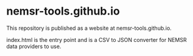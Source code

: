 # nemsr-tools.github.io

This repository is published as a website at nemsr-tools.github.io.

index.html is the entry point and is a CSV to JSON converter for NEMSR data providers to use.

